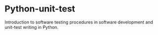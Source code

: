 # Python-unit-test
Introduction to software testing procedures in software development and unit-test writing in Python.
